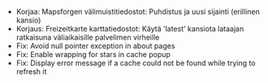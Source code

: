 - Korjaa: Mapsforgen välimuistitiedostot: Puhdistus ja uusi sijainti (erillinen kansio)
- Korjaus: Freizeitkarte karttatiedostot: Käytä 'latest' kansiota lataajan ratkaisuna väliaikaisille palvelimen virheille
- Fix: Avoid null pointer exception in about pages
- Fix: Enable wrapping for stars in cache popup
- Fix: Display error message if a cache could not be found while trying to refresh it
